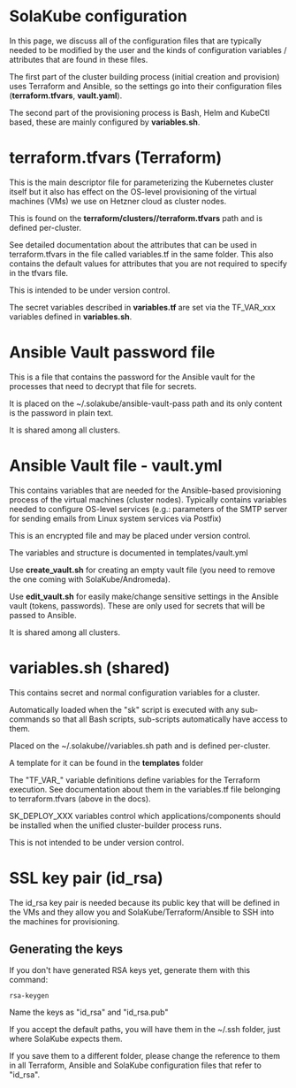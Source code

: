 # SolaKube configuration

In this page, we discuss all of the configuration files that are typically needed to be modified by the user and the kinds of configuration variables / attributes that are found in these files.

The first part of the cluster building process (initial creation and provision) uses Terraform and Ansible, so the settings go into their configuration files (**terraform.tfvars**, **vault.yaml**).

The second part of the provisioning process is Bash, Helm and KubeCtl based, these are mainly configured by **variables.sh**.


# terraform.tfvars (Terraform)

This is the main descriptor file for parameterizing the Kubernetes cluster itself but it also has effect on the OS-level provisioning of the virtual machines (VMs) we use on Hetzner cloud as cluster nodes.

This is found on the **terraform/clusters/<cluster-name>/terraform.tfvars** path and is defined per-cluster.

See detailed documentation about the attributes that can be used in terraform.tfvars in the file called variables.tf in the same folder. This also contains the default values for attributes that you are not required to specify in the tfvars file.

This is intended to be under version control.

The secret variables described in **variables.tf** are set via the TF_VAR_xxx variables defined in **variables.sh**.

# Ansible Vault password file

This is a file that contains the password for the Ansible vault for the processes that need to decrypt that file for secrets.

It is placed on the ~/.solakube/ansible-vault-pass path and its only content is the password in plain text.

It is shared among all clusters.

# Ansible Vault file - vault.yml

This contains variables that are needed for the Ansible-based provisioning process of the virtual machines (cluster nodes). Typically contains variables needed to configure OS-level services (e.g.: parameters of the SMTP server for sending emails from Linux system services via Postfix)

This is an encrypted file and may be placed under version control.

The variables and structure is documented in templates/vault.yml

Use **create_vault.sh** for creating an empty vault file (you need to remove the one coming with SolaKube/Andromeda). 

Use **edit_vault.sh** for easily make/change sensitive settings in the Ansible vault (tokens, passwords). These are only used for secrets that will be passed to Ansible.

It is shared among all clusters.


# variables.sh (shared)

This contains secret and normal configuration variables for a cluster. 

Automatically loaded when the "sk" script is executed with any sub-commands so that all Bash scripts, sub-scripts automatically have access to them.

Placed on the ~/.solakube/<cluster>/variables.sh path and is defined per-cluster.

A template for it can be found in the **templates** folder

The "TF_VAR_" variable definitions define variables for the Terraform execution. See documentation about them in the variables.tf file belonging to terraform.tfvars (above in the docs).  

SK_DEPLOY_XXX variables control which applications/components should be installed when the unified cluster-builder process runs.

This is not intended to be under version control.

# SSL key pair (id_rsa)

The id_rsa key pair is needed because its public key that will be defined in the VMs and they allow you and SolaKube/Terraform/Ansible to SSH into the machines for provisioning.

## Generating the keys

If you don't have generated RSA keys yet, generate them with this command: 

```
rsa-keygen
```

Name the keys as "id_rsa" and "id_rsa.pub"

If you accept the default paths, you will have them in the ~/.ssh folder, just where SolaKube expects them.

If you save them to a different folder, please change the reference to them in all Terraform, Ansible and SolaKube configuration files that refer to "id_rsa".

